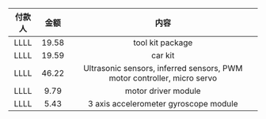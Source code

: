 |付款人|金额|内容|
|:----:|:-:|:--:|
|LLLL|19.58|tool kit package|
|LLLL|19.59|car kit|
|LLLL|46.22|Ultrasonic sensors, inferred sensors, PWM motor controller, micro servo|
|LLLL|9.79|motor driver module|
|LLLL|5.43|3 axis accelerometer gyroscope module|
